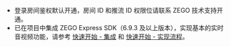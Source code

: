 - 登录房间鉴权默认开通，房间 ID 和推流 ID 权限位请联系 ZEGO 技术支持开通。
- 已在项目中集成 ZEGO Express SDK（6.9.3 及以上版本），实现基本的实时音视频功能，请参考 [快速开始 - 集成](!Integration/SDK_Integration) 和 [快速开始 - 实现流程](!Integration/Solution_Implementation)。

